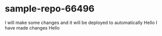 # sample-repo-66496
I will make some changes and it will be deployed to automatically
Hello
I have made changes
Hello 
